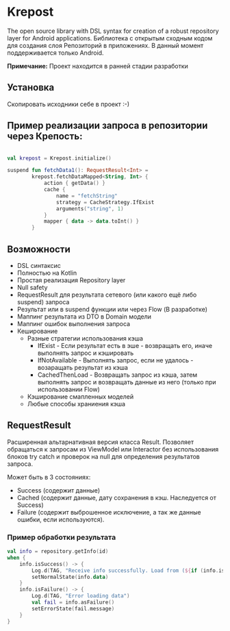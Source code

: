 # Krepost
The open source library with DSL syntax for creation of a robust repository layer for Android applications.
Библиотека с открытым сходным кодом для создания слоя Репозиторий в приложениях. В данный момент поддерживается только Android.

**Примечание:** Проект находится в ранней стадии разработки

## Установка

Скопировать исходники себе в проект :-)


## Пример реализации запроса в репозитории через Крепость:
```kotlin

val krepost = Krepost.initialize()

suspend fun fetchData1(): RequestResult<Int> =
        krepost.fetchDataMapped<String, Int> {
            action { getData() }
            cache {
                name = "fetchString"
                strategy = CacheStrategy.IfExist
                arguments("string", 1)
            }
            mapper { data -> data.toInt() }
        }
```

## Возможности
- DSL синтаксис
- Полностью на Kotlin
- Простая реализация Repository layer
- Null safety
- RequestResult для результата сетевого (или какого ещё либо suspend) запроса
- Результат или в suspend функции или через Flow (В разработке)
- Маппинг результата из DTO в Domain модели
- Маппинг ошибок выполнения запроса
- Кеширование
  - Разные стратегии использования кэша
    - IfExist - Если результат есть в эше - возвращать его, иначе выполнять запрос и кэшировать
    - IfNotAvailable - Выполнять запрос, если не удалось - возаращать результат из кэша
	- CachedThenLoad - Возвращать запрос из кэша, затем выполнять запрос и возвращать данные из него (только при использовании Flow)
  - Кэширование смапленных моделей
  - Любые способы храниения кэша
  
## RequestResult

Расширенная альтарнативная версия класса Result.
Позволяет обращаться к запросам из ViewModel или Interactor без использования блоков try catch и проверок на null для определения результатов запроса.

Может быть в 3 состояниях:
- Success (содержит данные)
- Cached (содержит данные, дату сохранения в кэш. Наследуется от Success)
- Failure (содержит выброшенное исключение, а так же данные ошибки, если используются).
  
### Пример обработки результата
```kotlin
val info = repository.getInfo(id)
when {
    info.isSuccess() -> {
		Log.d(TAG, "Receive info successfully. Load from (${if (info.isCached()) "cache" else "api"})")
        setNormalState(info.data)
    }
    info.isFailure() -> {
        Log.d(TAG, "Error loading data")
        val fail = info.asFailure()
        setErrorState(fail.message)
    }
}
```
